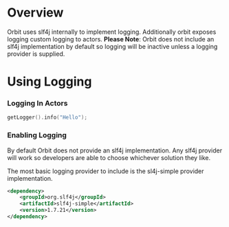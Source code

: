 # Overview
Orbit uses slf4j internally to implement logging. Additionally orbit exposes logging custom logging to actors. 
**Please Note**: Orbit does not include an slf4j implementation by default so logging will be inactive unless a logging provider is supplied.

# Using Logging
### Logging In Actors
```kotlin
getLogger().info("Hello");
```

### Enabling Logging
By default Orbit does not provide an slf4j implementation.
Any slf4j provider will work so developers are able to choose whichever solution they like.

The most basic logging provider to include is the sl4j-simple provider implementation.

```xml
<dependency>
    <groupId>org.slf4j</groupId>
    <artifactId>slf4j-simple</artifactId>
    <version>1.7.21</version>
</dependency>
```